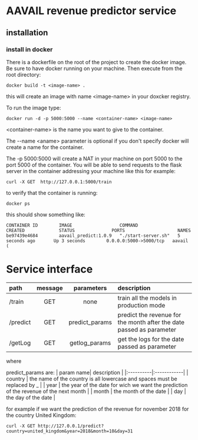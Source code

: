 # AAVAIL revenue predictor service

## installation 
### install in docker
There is a dockerfile on the root of the project to create the docker image.
Be sure to have docker running on your machine.
Then execute from the root directory:
```
docker build -t <image-name> .
```
this will create an image with name \<image-name> in your doxcker registry.

To run the image type:
```
docker run -d -p 5000:5000 --name <container-name> <image-name>
```
\<container-name> is the name you want to give to the container.

The --name \<aname> parameter is optional if you don't specify docker will create a name for the container.

The -p 5000:5000 will create a NAT in your machine on port 5000 to the port 5000 of the container. You will be able to send requests to the flask server in the container addressing your machine like this for example:
```
curl -X GET  http://127.0.0.1:5000/train
```

to verify that the container is running:
```
docker ps
```
this should show something like:
```
CONTAINER ID        IMAGE                  COMMAND               CREATED             STATUS              PORTS                    NAMES
be97439e4684        aavail_predict:1.0.9   "./start-server.sh"   5 seconds ago       Up 3 seconds        0.0.0.0:5000->5000/tcp   aavail
(
```

# Service interface

|  path   |  message  | parameters| description |
|:-------|:---------:|:---------:|:-----------|
|  /train | GET       | none      | train all the models in production mode | 
| /predict | GET | predict_params | predict the revenue for the month after the date passed as parameter|
| /getLog | GET | getlog_params | get the logs for the date passed as parameter


where

predict_params are:
| param name| description |
|:----------|:------------|
| country   | the name of the country is all lowercase and spaces must be replaced by _ |
| year      | the year of the date for wich we want the prediction of the revenue of the next month    |
| month | the month of the date |
| day | the day of the date |

for example if we want the prediction of the revenue for november 2018 for the country United Kingdom:

```
curl -X GET http://127.0.0.1/predict?country=united_kingdom&year=2018&month=10&day=31
```


